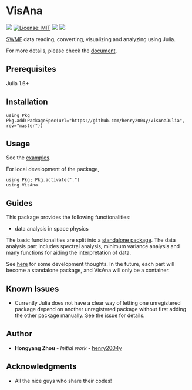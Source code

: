 # VisAna
[![](https://travis-ci.com/henry2004y/VisAnaJulia.svg?branch=master)][travis-url]
[![License: MIT](https://img.shields.io/badge/License-MIT-green.svg)](LICENSE)
[![](https://img.shields.io/badge/docs-latest-blue.svg)][VisAna-doc]
[![][codecov-img]][codecov-url]

[SWMF](http://csem.engin.umich.edu/tools/swmf/) data reading, converting, visualizing and analyzing using Julia.

For more details, please check the [document][VisAna-doc].

## Prerequisites

Julia 1.6+

## Installation
```
using Pkg
Pkg.add(PackageSpec(url="https://github.com/henry2004y/VisAnaJulia", rev="master"))
```

## Usage

See the [examples](docs/src/man/examples.md).

For local development of the package,
```
using Pkg; Pkg.activate(".")
using VisAna
```

## Guides

This package provides the following functionalities:
  * data analysis in space physics

The basic functionalities are split into a [standalone package](https://github.com/henry2004y/Batsrus.jl).
The data analysis part includes spectral analysis, minimum variance analysis and many functions for aiding the interpretation of data.

See [here](docs/src/man/guide.md) for some development thoughts.
In the future, each part will become a standalone package, and VisAna will only be a container.

## Known Issues

* Currently Julia does not have a clear way of letting one unregistered package depend on another unregistered package without first adding the other package manually. See the [issue](https://github.com/JuliaLang/Pkg.jl/issues/492) for details.

## Author

* **Hongyang Zhou** - *Initial work* - [henry2004y](https://github.com/henry2004y)

## Acknowledgments

* All the nice guys who share their codes!

[travis-url]: https://travis-ci.com/henry2004y/VisAnaJulia/builds/
[codecov-img]: https://codecov.io/gh/henry2004y/VisAnaJulia/branch/master/graph/badge.svg
[codecov-url]: https://codecov.io/gh/henry2004y/VisAnaJulia
[VisAna-doc]: https://henry2004y.github.io/VisAnaJulia/dev
